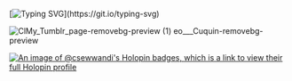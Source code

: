 [![Typing SVG](https://readme-typing-svg.demolab.com?font=Fira+Code&pause=1000&color=D556F7&background=EB4CFF00&center=true&vCenter=true&random=false&width=435&lines=++++++++++++++++++++HI!!+%F0%9F%91%8B+Im+Sewwandi+Kariyapperuma+%F0%9F%91%A7;+%E2%9D%A4%EF%B8%8FLove+web+Developing+and+Designing+!!;++++++++++++++++++++%F0%9F%91%A9%E2%80%8D%F0%9F%92%BB+Im+Learning+and+Exploring+Here+!!;++++++++++++++++++++%F0%9F%93%B1%F0%9F%8C%9FLets+connect+and+collaborate+On+!!)](https://git.io/typing-svg)






![Cl![My_Tumblr_page-removebg-preview (1)](https://github.com/CSewwandi/CSewwandi/assets/119393512/5453576e-ac4f-4f5e-9abc-ccfdec221c0c)
eo___Cuquin-removebg-preview](https://github.com/CSewwandi/CSewwandi/assets/119393512/8ce50b22-96f1-45c1-8e8b-4dd58835680c)



[![An image of @csewwandi's Holopin badges, which is a link to view their full Holopin profile](https://holopin.me/csewwandi)](https://holopin.io/@csewwandi)




